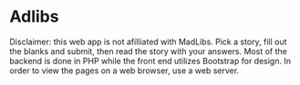 # Adlibs
Disclaimer: this web app is not afilliated with MadLibs. Pick a story, fill out the blanks and submit, then read the story with your answers. Most of the backend is done in PHP while the front end utilizes Bootstrap for design. In order to view the pages on a web browser, use a web server.
